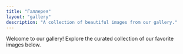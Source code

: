 ```yaml
---
title: "Галлерея"
layout: "gallery"
description: "A collection of beautiful images from our gallery."
---
```

Welcome to our gallery! Explore the curated collection of our favorite images below.
